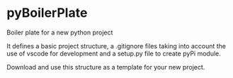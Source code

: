 # pyBoilerPlate
Boiler plate for a new python project

It defines a basic project structure, a .gitignore files taking into account the use of vscode for development and
a setup.py file to create pyPi module.

Download and use this structure as a template for your new project.
